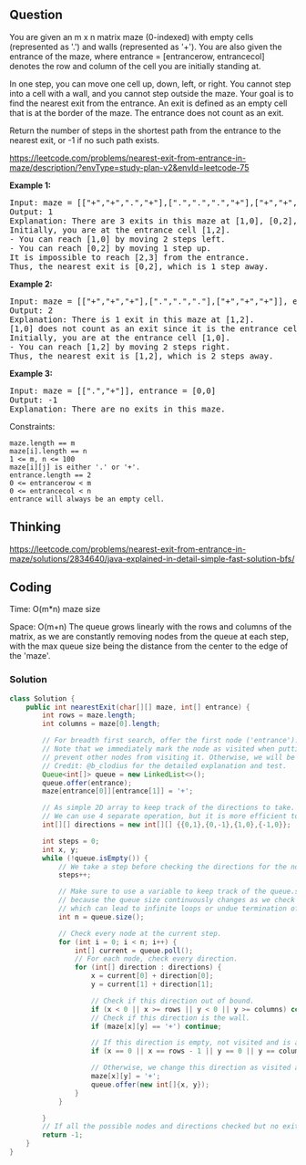 ## Question
You are given an m x n matrix maze (0-indexed) with empty cells (represented as '.') and walls (represented as '+'). You are also given the entrance of the maze, where entrance = [entrancerow, entrancecol] denotes the row and column of the cell you are initially standing at.

In one step, you can move one cell up, down, left, or right. You cannot step into a cell with a wall, and you cannot step outside the maze. Your goal is to find the nearest exit from the entrance. An exit is defined as an empty cell that is at the border of the maze. The entrance does not count as an exit.

Return the number of steps in the shortest path from the entrance to the nearest exit, or -1 if no such path exists.

https://leetcode.com/problems/nearest-exit-from-entrance-in-maze/description/?envType=study-plan-v2&envId=leetcode-75

**Example 1:**
<pre>
Input: maze = [["+","+",".","+"],[".",".",".","+"],["+","+","+","."]], entrance = [1,2]
Output: 1
Explanation: There are 3 exits in this maze at [1,0], [0,2], and [2,3].
Initially, you are at the entrance cell [1,2].
- You can reach [1,0] by moving 2 steps left.
- You can reach [0,2] by moving 1 step up.
It is impossible to reach [2,3] from the entrance.
Thus, the nearest exit is [0,2], which is 1 step away.
</pre>

**Example 2:**
<pre>
Input: maze = [["+","+","+"],[".",".","."],["+","+","+"]], entrance = [1,0]
Output: 2
Explanation: There is 1 exit in this maze at [1,2].
[1,0] does not count as an exit since it is the entrance cell.
Initially, you are at the entrance cell [1,0].
- You can reach [1,2] by moving 2 steps right.
Thus, the nearest exit is [1,2], which is 2 steps away.
</pre>

**Example 3:**
<pre>
Input: maze = [[".","+"]], entrance = [0,0]
Output: -1
Explanation: There are no exits in this maze.
</pre>

Constraints:

    maze.length == m
    maze[i].length == n
    1 <= m, n <= 100
    maze[i][j] is either '.' or '+'.
    entrance.length == 2
    0 <= entrancerow < m
    0 <= entrancecol < n
    entrance will always be an empty cell.


## Thinking
https://leetcode.com/problems/nearest-exit-from-entrance-in-maze/solutions/2834640/java-explained-in-detail-simple-fast-solution-bfs/

## Coding
Time: O(m*n) maze size

Space: O(m+n) The queue grows linearly with the rows and columns of the matrix, as we are constantly removing nodes from the queue at each step, 
with the max queue size being the distance from the center to the edge of the 'maze'.

### Solution
```java
class Solution {
    public int nearestExit(char[][] maze, int[] entrance) {
        int rows = maze.length;
        int columns = maze[0].length;

        // For breadth first search, offer the first node ('entrance').
        // Note that we immediately mark the node as visited when putting into the queue as to
        // prevent other nodes from visiting it. Otherwise, we will be trapped in an infinite loop.
        // Credit: @b_clodius for the detailed explanation and test.
        Queue<int[]> queue = new LinkedList<>();
        queue.offer(entrance);
        maze[entrance[0]][entrance[1]] = '+';

        // As simple 2D array to keep track of the directions to take.
        // We can use 4 separate operation, but it is more efficient to use a for-loop to go through the four directions.
        int[][] directions = new int[][] {{0,1},{0,-1},{1,0},{-1,0}};

        int steps = 0;
        int x, y;
        while (!queue.isEmpty()) {
            // We take a step before checking the directions for the nodes that we are at (in the queue).
            steps++;

            // Make sure to use a variable to keep track of the queue.size(),
            // because the queue size continuously changes as we check for the other nodes,
            // which can lead to infinite loops or undue termination of the for-loop.
            int n = queue.size();

            // Check every node at the current step.
            for (int i = 0; i < n; i++) {
                int[] current = queue.poll();
                // For each node, check every direction.
                for (int[] direction : directions) {
                    x = current[0] + direction[0];
                    y = current[1] + direction[1];

                    // Check if this direction out of bound.
                    if (x < 0 || x >= rows || y < 0 || y >= columns) continue;
                    // Check if this direction is the wall.
                    if (maze[x][y] == '+') continue;

                    // If this direction is empty, not visited and is at the boundary, we have arrived at the exit.
                    if (x == 0 || x == rows - 1 || y == 0 || y == columns - 1) return steps;

                    // Otherwise, we change this direction as visited and put into the queue to check at the next step.
                    maze[x][y] = '+';
                    queue.offer(new int[]{x, y});
                }
            }

        }
        // If all the possible nodes and directions checked but no exits found, return -1.
        return -1;
    }
}
```
